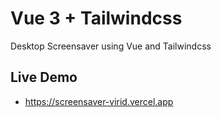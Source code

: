 # Vue 3 + Tailwindcss

Desktop Screensaver using Vue and Tailwindcss

## Live Demo

- https://screensaver-virid.vercel.app
